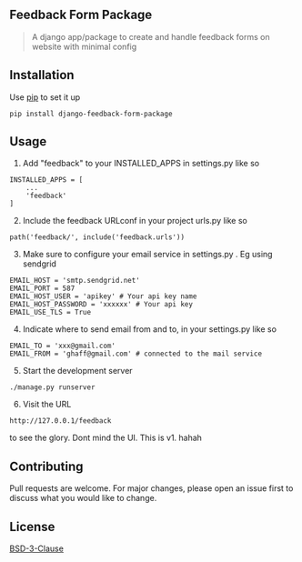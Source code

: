 ## Feedback Form Package
> A django app/package to create and handle feedback forms on website with minimal config

## Installation
Use [pip](https://pypi.org) to set it up

```
pip install django-feedback-form-package
```

## Usage
1. Add "feedback" to your INSTALLED_APPS in settings.py like so
```
INSTALLED_APPS = [
    ...
    'feedback'
]
```

2. Include the feedback URLconf in your project urls.py like so
```
path('feedback/', include('feedback.urls'))
```

3. Make sure to configure your email service in settings.py . Eg using sendgrid
```
EMAIL_HOST = 'smtp.sendgrid.net'
EMAIL_PORT = 587
EMAIL_HOST_USER = 'apikey' # Your api key name
EMAIL_HOST_PASSWORD = 'xxxxxx' # Your api key 
EMAIL_USE_TLS = True
```

4. Indicate where to send email from and to, in your settings.py like so
```
EMAIL_TO = 'xxx@gmail.com'
EMAIL_FROM = 'ghaff@gmail.com' # connected to the mail service
```

5. Start the development server
```
./manage.py runserver
```

6. Visit the URL
```
http://127.0.0.1/feedback
```
to see the glory. Dont mind the UI. This is v1. hahah

## Contributing
Pull requests are welcome. For major changes, please open an issue first to discuss what you would like to change.

## License
[BSD-3-Clause](https://opensource.org/licenses/BSD-3-Clause)